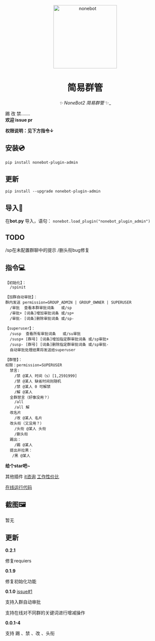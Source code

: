 <p align="center">
  <a href="https://v2.nonebot.dev/"><img src="https://raw.githubusercontent.com/nonebot/nonebot2/master/docs/.vuepress/public/logo.png" width="200" height="200" alt="nonebot"></a>
</p>

<div align="center">

# 简易群管

_✨ NoneBot2 简易群管_ ✨_

</div>

踢 改 禁.......  
**欢迎 issue pr**

**权限说明：见下方指令↓**

## 安装💿
`pip install nonebot-plugin-admin`



## 更新

`pip install --upgrade nonebot-plugin-admin `




## 导入📲
在**bot.py** 导入，语句：
`nonebot.load_plugin("nonebot_plugin_admin")`

## TODO
/sp在未配置群聊中的提示
/删头衔bug修复

## 指令💻
```
【初始化】：
  /spinit

【加群自动审批】：
群内发送 permission=GROUP_ADMIN | GROUP_OWNER | SUPERUSER
  /审批  查看本群审批词条   或/sp
  /审批+ [词条]增加审批词条 或/sp+
  /审批- [词条]删除审批词条 或/sp-

【superuser】：
  /susp  查看所有审批词条   或/su审批
  /susp+ [群号] [词条]增加指定群审批词条 或/sp审批+
  /susp- [群号] [词条]删除指定群审批词条 或/sp审批-
  自动审批处理结果将发送给superuser

【群管】：
权限：permission=SUPERUSER
  禁言:
    /禁 @某人 时间（s）[1,2591999]
    /禁 @某人 缺省时间则随机
    /禁 @某人 0 可解禁
    /解 @某人
  全群禁言（好像没用？）
    /all 
    /all 解
  改名片
    /改 @某人 名片
  改头衔（又没用？）
    /头衔 @某人 头衔
    /删头衔
  踢出：
    /踢 @某人
  提出并拉黑：
   /黑 @某人
```


**给个star吧~**

其他插件
[it咨询](https://github.com/yzyyz1387/nonebot_plugin_itnews "it资讯")
[工作性价比](https://github.com/yzyyz1387/nonebot_plugin_workscore)

[在线运行代码](https://github.com/yzyyz1387/nonebot_plugin_code)

## 截图🖼

暂无



##  更新

**0.2.1**

修复requiers



**0.1.9**

修复初始化功能



**0.1.0** [issue#1](https://github.com/yzyyz1387/nonebot_plugin_admin/issues/1)

支持入群自动审批

支持在线对不同群的关键词进行增减操作



**0.0.1-4**

支持 踢 、禁 、改 、头衔

